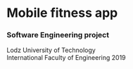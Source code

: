# Mobile fitness app
### Software Engineering project
Lodz University of Technology<br/>
International Faculty of Engineering 2019
